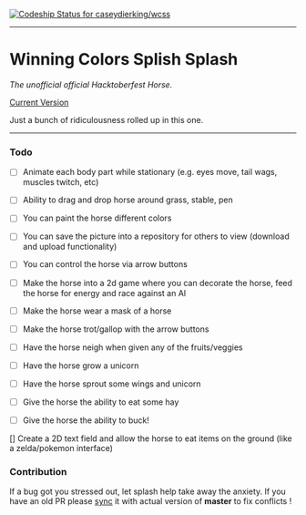 [ ![Codeship Status for caseydierking/wcss](https://app.codeship.com/projects/2824e4d0-accd-0136-7476-3a0d14b51224/status?branch=master)](https://app.codeship.com/projects/309450)

---

# Winning Colors Splish Splash

*The unofficial official Hacktoberfest Horse.*

[Current Version](https://winningcolors.herokuapp.com/)

Just a bunch of ridiculousness rolled up in this one.

---

### Todo

- [ ] Animate each body part while stationary (e.g. eyes move, tail wags, muscles twitch, etc)

- [ ] Ability to drag and drop horse around grass, stable, pen

- [ ] You can paint the horse different colors
- [ ] You can save the picture into a repository for others to view (download and upload functionality)
- [ ] You can control the horse via arrow buttons
- [ ] Make the horse into a 2d game where you can decorate the horse, feed the horse for energy and race against an AI

- [ ] Make the horse wear a mask of a horse
- [ ] Make the horse trot/gallop with the arrow buttons
- [ ] Have the horse neigh when given any of the fruits/veggies
- [ ] Have the horse grow a unicorn
- [ ] Have the horse sprout some wings and unicorn
- [ ] Give the horse the ability to eat some hay
- [ ] Give the horse the ability to buck!


[] Create a 2D text field and allow the horse to eat items on the ground (like a zelda/pokemon interface)


### Contribution

If a bug got you stressed out, let splash help take away the anxiety. If you have an old PR please [sync](https://help.github.com/articles/syncing-a-fork/) it with actual version of **master** to fix conflicts !
